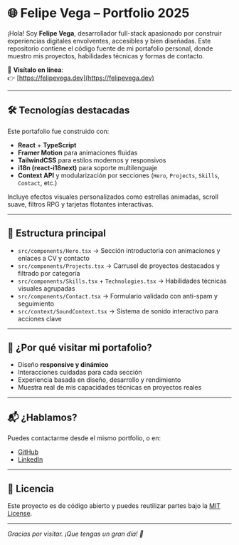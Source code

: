 # 🌐 Felipe Vega – Portfolio 2025

¡Hola! Soy **Felipe Vega**, desarrollador full-stack apasionado por construir experiencias digitales envolventes, accesibles y bien diseñadas. Este repositorio contiene el código fuente de mi portafolio personal, donde muestro mis proyectos, habilidades técnicas y formas de contacto.

🎯 **Visítalo en línea**:  
👉 [https://felipevega.dev](https://felipevega.dev)

---

## 🛠️ Tecnologías destacadas

Este portafolio fue construido con:

- **React** + **TypeScript**  
- **Framer Motion** para animaciones fluidas  
- **TailwindCSS** para estilos modernos y responsivos  
- **i18n (react-i18next)** para soporte multilenguaje  
- **Context API** y modularización por secciones (`Hero`, `Projects`, `Skills`, `Contact`, etc.)

Incluye efectos visuales personalizados como estrellas animadas, scroll suave, filtros RPG y tarjetas flotantes interactivas.

---

## 📂 Estructura principal

- `src/components/Hero.tsx` → Sección introductoria con animaciones y enlaces a CV y contacto  
- `src/components/Projects.tsx` → Carrusel de proyectos destacados y filtrado por categoría  
- `src/components/Skills.tsx` + `Technologies.tsx` → Habilidades técnicas visuales agrupadas  
- `src/components/Contact.tsx` → Formulario validado con anti-spam y seguimiento  
- `src/context/SoundContext.tsx` → Sistema de sonido interactivo para acciones clave

---

## 🌟 ¿Por qué visitar mi portafolio?

- Diseño **responsive y dinámico**  
- Interacciones cuidadas para cada sección  
- Experiencia basada en diseño, desarrollo y rendimiento  
- Muestra real de mis capacidades técnicas en proyectos reales

---

## 📬 ¿Hablamos?

Puedes contactarme desde el mismo portfolio, o en:

- [GitHub](https://github.com/felipevega-dev)
- [LinkedIn](https://linkedin.com/in/felipevega-dev)

---

## 📄 Licencia

Este proyecto es de código abierto y puedes reutilizar partes bajo la [MIT License](LICENSE).

---

_Gracias por visitar. ¡Que tengas un gran día! 🚀_

